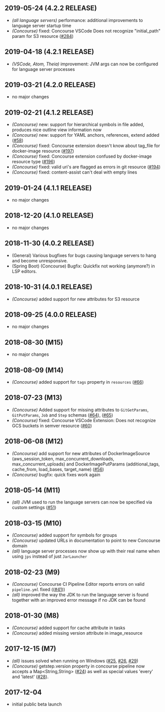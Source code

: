 ## 2019-05-24 (4.2.2 RELEASE)

* _(all language servers)_ performance: additional improvements to language server startup time
* _(Concourse)_ fixed: Concourse VSCode Does not recognize "initial_path" param for S3 resource ([#284](https://github.com/spring-projects/sts4/issues/284))

## 2019-04-18 (4.2.1 RELEASE)

* _(VSCode, Atom, Theia)_ improvement: JVM args can now be configured for language server processes

## 2019-03-21 (4.2.0 RELEASE)

* no major changes

## 2019-02-21 (4.1.2 RELEASE)

* _(Concourse)_ new: support for hierarchical symbols in file added, produces nice outline view information now
* _(Concourse)_ new: support for YAML anchors, references, extend added ([#58](https://github.com/spring-projects/sts4/issues/58))
* _(Concourse)_ fixed: Concourse extension doesn't know about tag_file for docker-image resource ([#197](https://github.com/spring-projects/sts4/issues/197))
* _(Concourse)_ fixed: Concourse extension confused by docker-image resource type ([#196](https://github.com/spring-projects/sts4/issues/196))
* _(Concourse)_ fixed: valid uri's are flagged as errors in git resource ([#194](https://github.com/spring-projects/sts4/issues/194))
* _(Concourse)_ fixed: content-assist can't deal with empty lines

## 2019-01-24 (4.1.1 RELEASE)

* no major changes

## 2018-12-20 (4.1.0 RELEASE)

* no major changes

## 2018-11-30 (4.0.2 RELEASE)

* (General) Various bugfixes for bugs causing language servers to hang and become unresponsive.
* (Spring Boot) (Concourse) Bugfix: Quickfix not working (anymore?) in LSP editors.

## 2018-10-31 (4.0.1 RELEASE)

* _(Concourse)_ added support for new attributes for S3 resource

## 2018-09-25 (4.0.0 RELEASE)

* no major changes

## 2018-08-30 (M15)

* no major changes

## 2018-08-09 (M14)

*  _(Concourse)_ added support for `tags` property in `resources` ([#66](https://github.com/spring-projects/sts4/issues/66))

## 2018-07-23 (M13)

* _(Concourse)_ Added support for missing attributes to `GitGetParams`, `GitPutParams`, `Job` and `Step` schemas ([#64](https://github.com/spring-projects/sts4/issues/64)), ([#65](https://github.com/spring-projects/sts4/issues/65))
* _(Concourse)_ fixed: Concourse VSCode Extension: Does not recognize GCS buckets in semver resource ([#60](https://github.com/spring-projects/sts4/issues/60))

## 2018-06-08 (M12)

* _(Concourse)_ add support for new attributes of DockerImageSource (aws_session_token, max_concurrent_downloads, max_concurrent_uploads) and DockerImagePutParams (additional_tags, cache_from, load_bases, target_name) ([#56](https://github.com/spring-projects/sts4/issues/56))
* _(Concourse)_ bugfix: quick fixes work again

## 2018-05-14 (M11)

* _(all)_ JVM used to run the language servers can now be specified via custom settings ([#51](https://github.com/spring-projects/sts4/issues/51))

## 2018-03-15 (M10)

* _(Concourse)_ added support for symbols for groups
* _(Concourse)_ updated URLs in documentation to point to new Concourse domain
* _(all)_ language server processes now show up with their real name when using `jps` instead of just `JarLauncher`

## 2018-02-23 (M9)

* _(Concourse)_ Concourse CI Pipeline Editor reports errors on valid `pipeline.yml` fixed (([#41](https://github.com/spring-projects/sts4/issues/41)))
* _(all)_ improved the way the JDK to run the language server is found together with an improved error message if no JDK can be found

## 2018-01-30 (M8)

* _(Concourse)_ added support for cache attribute in tasks
* _(Concourse)_ added missing version attribute in image_resource

## 2017-12-15 (M7)

* _(all)_ issues solved when running on Windows ([#25](https://github.com/spring-projects/sts4/issues/25), [#26](https://github.com/spring-projects/sts4/issues/26), [#29](https://github.com/spring-projects/sts4/issues/29))
* _(Concourse)_ getstep.version property in concourse pipeline now accepts a Map<String,String> ([#24](https://github.com/spring-projects/sts4/issues/24)) as well as special values 'every' and 'latest' ([#28](https://github.com/spring-projects/sts4/issues/28)). 

## 2017-12-04

* initial public beta launch